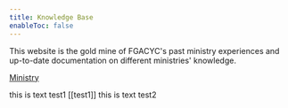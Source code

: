 ```yaml
---
title: Knowledge Base
enableToc: false
---
```


This website is the gold mine of FGACYC's past ministry experiences and up-to-date documentation on different ministries' knowledge.

[Ministry](/notes/ministry)

this is text test1
[[test1]]
this is text test2

